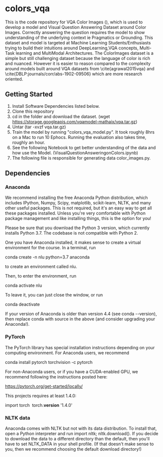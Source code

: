 # colors_vqa

This is the code repository for VQA Color Images (), which is used to develop a model and Visual Question Answering Dataset around Color Images.
Correctly answering the question requires the model to show understanding of the underlying context ie Pragmatics or Grounding. This dataset and model is targeted at Machine Learning Students/Enthusiasts trying to build their intuitions around DeepLearning,VQA concepts, Multi-Task learning and MultiModal Architectures. The ColorImages dataset is a simple but still challenging dataset because the language of color is rich and nuanced. However it is easier to  reason compared to the complexity around models built around VQA datasets from  \cite{agrawal2015vqa} and \cite{DBLP:journals/corr/abs-1902-09506} which are more research oriented. 

## Getting Started
1. Install Software Dependencies listed below. 
2. Clone this repository
3. cd in the folder and download the dataset. (wget https://storage.googleapis.com/vqamodel-mathaix/vqa.tar.gz)
4. Untar (tar -xvzf vqa.tar.gz)
5. Train the model by running "colors_vqa_model.py". It took roughly 8hrs on a Mac to run 10 Ephocs. Running the evaluation also takes time, roughly an hour. 
6. See the following Notebook to get better understanding of the data and how use the Model. (VisualQuestionAnsweringonColors.ipynb)
7. The following file is responsible for generating data color_images.py. 



## Dependencies

### Anaconda
We recommend installing the free Anaconda Python distribution, which includes IPython, Numpy, Scipy, matplotlib, scikit-learn, NLTK, and many other useful packages. This is not required, but it's an easy way to get all these packages installed. Unless you're very comfortable with Python package management and like installing things, this is the option for you!

Please be sure that you download the Python 3 version, which currently installs Python 3.7. The codebase is not compatible with Python 2.

One you have Anaconda installed, it makes sense to create a virtual environment for the course. In a terminal, run

conda create -n nlu python=3.7 anaconda

to create an environment called nlu.

Then, to enter the environment, run

conda activate nlu

To leave it, you can just close the window, or run

conda deactivate

If your version of Anaconda is older than version 4.4 (see conda --version), then replace conda with source in the above (and consider upgrading your Anaconda!).

### PyTorch
The PyTorch library has special installation instructions depending on your computing environment. For Anaconda users, we recommend

conda install pytorch torchvision -c pytorch

For non-Anaconda users, or if you have a CUDA-enabled GPU, we recommend following the instructions posted here:

https://pytorch.org/get-started/locally/

This projects requires at least 1.4.0:

import torch
​
torch.__version__
'1.4.0'

### NLTK data
Anaconda comes with NLTK but not with its data distribution. To install that, open a Python interpreter and run import nltk; nltk.download(). If you decide to download the data to a different directory than the default, then you'll have to set NLTK_DATA in your shell profile. (If that doesn't make sense to you, then we recommend choosing the default download directory!)
